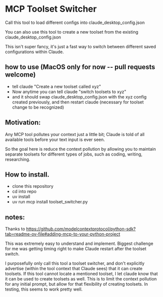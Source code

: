# MCP Toolset Switcher
Call this tool to load different configs into claude_desktop_config.json

You can also use this tool to create a new toolset from the existing claude_desktop_config.json

This isn't super fancy, it's just a fast way to switch between different saved configurations within Claude.

## how to use  (MacOS only for now -- pull requests welcome)
- tell claude "Create a new toolset called xyz"
- Now anytime you can tell claude "switch toolsets to xyz"
- and it should swap claude_desktop_config.json with the xyz config created previously, and then restart claude (necessary for toolset change to be recognized)

## Motivation:
Any MCP tool pollutes your context just a little bit; Claude is told of all available tools before your text input is ever seen.

So the goal here is reduce the context pollution by allowing you to maintain separate toolsets for different types of jobs, such as coding, writing, researching.

## How to install.
- clone this repository
- cd into repo
- uv install
- uv run mcp install toolset_switcher.py


## notes:
Thanks to https://github.com/modelcontextprotocol/python-sdk?tab=readme-ov-file#adding-mcp-to-your-python-project

This was extremely easy to understand and implement. Biggest challenge for me was getting timing right to make Claude restart after the toolset switch.

I purposefully only call this tool a toolset switcher, and don't explicitly advertise (within the tool context that Claude sees) that it can create toolsets. If this tool cannot locate a mentioned toolset, I let claude know that it can be used to create toolsets as well. This is to limit the context pollution for any initial prompt, but allow for that flexibility of creating toolsets. In testing, this seems to work pretty well.
